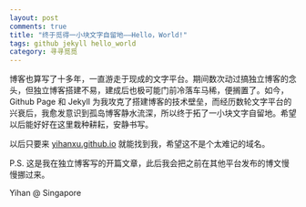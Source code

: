 ```yaml
---
layout: post
comments: true
title: "终于觅得一小块文字自留地——Hello，World!"
tags: github jekyll hello_world
category: 寻寻觅觅
---
```


博客也算写了十多年，一直游走于现成的文字平台。期间数次动过搞独立博客的念头，但独立博客搭建不易，建成后也极可能门前冷落车马稀，便搁置了。如今，Github Page 和 Jekyll 为我攻克了搭建博客的技术壁垒，而经历数轮文字平台的兴衰后，我愈发意识到孤岛博客静水流深，所以终于拓了一小块文字自留地。希望以后能好好在这里栽种耕耘，安静书写。

以后只要来 [yihanxu.github.io](https://yihanxu.github.io) 就能找到我，希望这不是个太难记的域名。

P.S. 这是我在独立博客写的开篇文章，此后我会把之前在其他平台发布的博文慢慢挪过来。

Yihan @ Singapore
